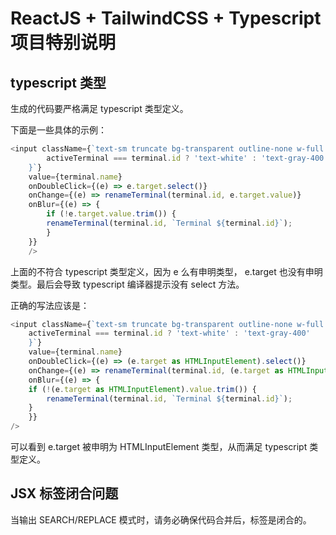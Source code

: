 # ReactJS + TailwindCSS + Typescript 项目特别说明

## typescript 类型

生成的代码要严格满足 typescript 类型定义。

下面是一些具体的示例：

```typescript
<input className={`text-sm truncate bg-transparent outline-none w-full ${
		activeTerminal === terminal.id ? 'text-white' : 'text-gray-400'
	}`}
	value={terminal.name}
	onDoubleClick={(e) => e.target.select()}
	onChange={(e) => renameTerminal(terminal.id, e.target.value)}
	onBlur={(e) => {
		if (!e.target.value.trim()) {
		renameTerminal(terminal.id, `Terminal ${terminal.id}`);
		}
	}}
	/>
```

上面的不符合 typescript 类型定义，因为 e 么有申明类型， e.target 也没有申明类型。最后会导致
typescript 编译器提示没有 select 方法。

正确的写法应该是：

```typescript
<input className={`text-sm truncate bg-transparent outline-none w-full ${
	activeTerminal === terminal.id ? 'text-white' : 'text-gray-400'
	}`}
	value={terminal.name}
	onDoubleClick={(e) => (e.target as HTMLInputElement).select()}
	onChange={(e) => renameTerminal(terminal.id, (e.target as HTMLInputElement).value)}
	onBlur={(e) => {
	if (!(e.target as HTMLInputElement).value.trim()) {
		renameTerminal(terminal.id, `Terminal ${terminal.id}`);
	}
	}}
/>
```

可以看到 e.target 被申明为 HTMLInputElement 类型，从而满足 typescript 类型定义。


## JSX 标签闭合问题

当输出 SEARCH/REPLACE 模式时，请务必确保代码合并后，标签是闭合的。



